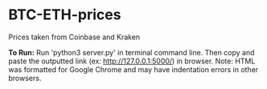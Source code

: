 # BTC-ETH-prices
Prices taken from Coinbase and Kraken

**To Run:** Run 'python3 server.py' in terminal command line. Then copy and paste the outputted link (ex: http://127.0.0.1:5000/) in browser. Note: HTML was formatted for Google Chrome and may have indentation errors in other browsers.

